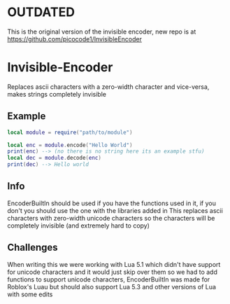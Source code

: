 # OUTDATED

This is the original version of the invisible encoder, new repo is at 
https://github.com/picocode1/InvisibleEncoder

# Invisible-Encoder

Replaces ascii characters with a zero-width character and vice-versa, makes strings completely invisible

## Example
```lua
local module = require("path/to/module")

local enc = module.encode("Hello World")
print(enc) --> (no there is no string here its an example stfu)
local dec = module.decode(enc)
print(dec) --> Hello world
```

## Info
EncoderBuiltIn should be used if you have the functions used in it, if you don't you should use the one with the libraries added in
This replaces ascii characters with zero-width unicode characters so the characters will be completely invisible (and extremely hard to copy)

## Challenges
When writing this we were working with Lua 5.1 which didn't have support for unicode characters and it would just skip over them so we had to add functions to support unicode characters, EncoderBuiltIn was made for Roblox's Luau but should also support Lua 5.3 and other versions of Lua with some edits
